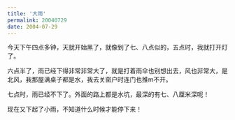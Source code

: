 ```yaml
---
title: '大雨'
permalink: 20040729
date: 2004-07-29
---
```


今天下午四点多钟，天就开始黑了，就像到了七、八点似的，五点时，我就打开灯了。

六点半了，雨已经下得非常非常大了，就是打着雨伞也别想出去，风也非常大，是北风，我那屋满桌子都是水，我去关窗户时连门也推m不开。

七点时，雨已经不下了。外面的路上都是水坑，最深的有七、八厘米深呢！

现在又下起了小雨，不知道什么时候才能停下来！
